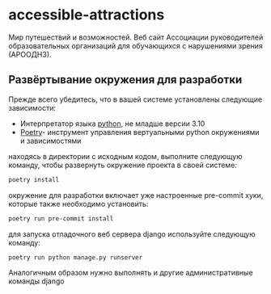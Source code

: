 # accessible-attractions
Мир путешествий и возможностей.
Веб сайт Ассоциации руководителей образовательных организаций для обучающихся с нарушениями зрения (АРООДНЗ).

## Развёртывание окружения для разработки
Прежде всего убедитесь, что в вашей системе установлены следующие зависимости:
- Интерпретатор языка [python](https://www.python.org/), не младше версии 3.10
- [Poetry](https://python-poetry.org/)- инструмент управления вертуальными python окружениями и зависимостями

находясь в директории с исходным кодом, выполните следующую команду, чтобы развернуть окружение проекта в своей системе:
```bash
poetry install
```

окружение для разработки включает уже настроенные pre-commit хуки, которые также необходимо установить:
```bash
poetry run pre-commit install
```

для запуска отладочного веб сервера django используйте следующую команду:
```bash
poetry run python manage.py runserver
```

Аналогичным образом нужно выполнять и другие административные команды django
